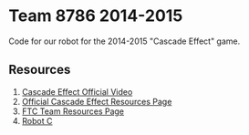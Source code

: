 Team 8786 2014-2015
=========

Code for our robot for the 2014-2015 "Cascade Effect" game.

## Resources
1. [Cascade Effect Official Video](http://youtu.be/ABmBxCwHV94?t=2m45s)
1. [Official Cascade Effect Resources Page](http://www.usfirst.org/roboticsprograms/ftc/game)
1. [FTC Team Resources Page](http://www.usfirst.org/roboticsprograms/ftc/team-resources)
1. [Robot C](http://robotc.net)
